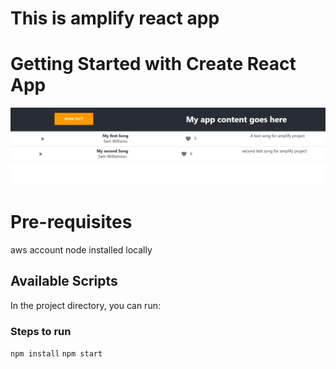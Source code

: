 # This is amplify react app

# Getting Started with Create React App

![](https://github.com/AshaNarayana/amplify-react-app/blob/main/CoverPage.PNG)

# Pre-requisites
aws account
node installed locally
## Available Scripts

In the project directory, you can run:

### Steps to run


`npm install`
`npm start`



